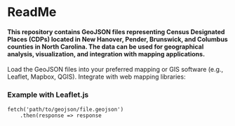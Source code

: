 # ReadMe

#### This repository contains GeoJSON files representing Census Designated Places (CDPs) located in New Hanover, Pender, Brunswick, and Columbus counties in North Carolina. The data can be used for geographical analysis, visualization, and integration with mapping applications.

  Load the GeoJSON files into your preferred mapping or GIS software (e.g., Leaflet, Mapbox, QGIS).
  Integrate with web mapping libraries:

### Example with Leaflet.js
    fetch('path/to/geojson/file.geojson')
        .then(response => response


